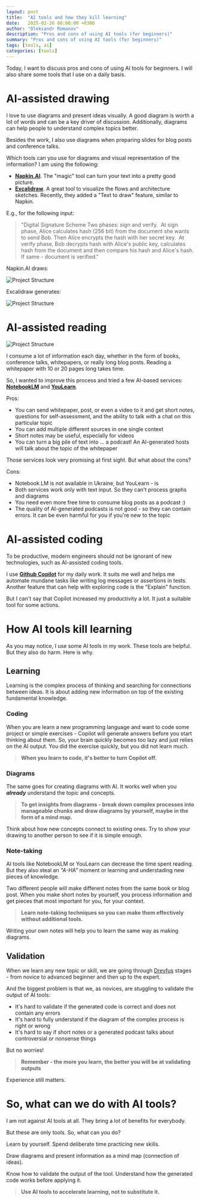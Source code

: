 ```yaml
---
layout: post
title:  "AI tools and how they kill learning"
date:   2025-02-26 00:00:00 +0300
author: "Oleksandr Romanov"
description: "Pros and cons of using AI tools (for beginners)"
summary: "Pros and cons of using AI tools (for beginners)"
tags: [tools, ai]
categories: [tools]
---
```


Today, I want to discuss pros and cons of using AI tools for beginners. I will also share some tools that I use on a daily basis. 

# AI-assisted drawing

I love to use diagrams and present ideas visually. A good diagram is worth a lot of words and can be a key driver of discussion. Additionally, diagrams can help people to understand complex topics better. 

Besides the work, I also use diagrams when preparing slides for blog posts and conference talks. 

Which tools can you use for diagrams and visual representation of the information?
I am using the following:

- **[Napkin.AI](https://www.napkin.ai/)**. The "magic" tool can turn your text into a pretty good picture.
- **[Excalidraw](https://excalidraw.com/)**. A great tool to visualize the flows and architecture sketches. Recently, they added a "Text to draw" feature, similar to Napkin.

E.g., for the following input: 

> "Digital Signature Scheme Two phases: sign and verify. 
At sign phase, Alice calculates hash (256 bit) from the document she wants to send Bob. Then Alice encrypts the hash with her secret key. 
At verify phase, Bob decrypts hash with Alice's public key, calculates hash from the document and then compare his hash and Alice's hash. If same - document is verified."

Napkin.AI draws:

![Project Structure](/img/20250226/napkinai.png)

Excalidraw generates:

![Project Structure](/img/20250226/excalidraw.png)

# AI-assisted reading

![Project Structure](/img/20250226/notebooklm.png)

I consume a lot of information each day, whether in the form of books, conference talks, whitepapers, or really long blog posts. Reading a whitepaper with 10 or 20 pages long takes time. 

So, I wanted to improve this process and tried a few AI-based services: **[NotebookLM](https://notebooklm.google/)** and **[YouLearn](https://www.youlearn.ai/)**. 

Pros:
- You can send whitepaper, post, or even a video to it and get short notes, questions for self-assessment, and the ability to talk with a chat on this particular topic
- You can add multiple different sources in one single context
- Short notes may be useful, especially for videos
- You can turn a big pile of text into ... a podcast! An AI-generated hosts will talk about the topic of the whitepaper

Those services look very promising at first sight. But what about the cons?

Cons:
- Notebook.LM is not available in Ukraine, but YouLearn - is
- Both services work only with text input. So they can't process graphs and diagrams
- You need even more free time to consume blog posts as a podcast :)
- The quality of AI-generated podcasts is not good - so they can contain errors. It can be even harmful for you if you're new to the topic

# AI-assisted coding

To be productive, modern engineers should not be ignorant of new technologies, such as AI-assisted coding tools.

I use **[Github Copilot](https://github.com/features/copilot)** for my daily work. It suits me well and helps me automate mundane tasks like writing log messages or assertions in tests.
Another feature that can help with exploring code is the "Explain" function. 

But I can't say that Copilot increased my productivity a lot. It just a suitable tool for some actions. 

# How AI tools kill learning

As you may notice, I use some AI tools in my work. These tools are helpful. But they also do harm. Here is why.

## Learning

Learning is the complex process of thinking and searching for connections between ideas. It is about adding new information on top of the existing fundamental knowledge.

### Coding 

When you are learn a new programming language and want to code some project or simple exercises - Copilot will generate answers before you start thinking about them. So, your brain quickly becomes too lazy and just relies on the AI output. 
You did the exercise quickly, but you did not learn much. 

> **When you learn to code, it's better to turn Copilot off.**

### Diagrams

The same goes for creating diagrams with AI. It works well when you ***already*** understand the topic and concepts. 

> **To get insights from diagrams - break down complex processes into manageable chunks and draw diagrams by yourself, maybe in the form of a mind map.** 

Think about how new concepts connect to existing ones. Try to show your drawing to another person to see if it is simple enough.

### Note-taking

AI tools like NotebookLM or YouLearn can decrease the time spent reading. But they also steal an *"A-HA"* moment or learning and understading new pieces of knowledge. 

Two different people will make different notes from the same book or blog post. When you make short notes by yourself, you process information and get pieces that most important for you, for your context.

> **Learn note-taking techniques so you can make them effectively without additional tools.** 

Writing your own notes will help you to learn the same way as making diagrams.

## Validation

When we learn any new topic or skill, we are going through [Dreyfus](https://en.wikipedia.org/wiki/Dreyfus_model_of_skill_acquisition) stages - from novice to advanced beginner and then up to the expert. 

And the biggest problem is that we, as novices, are stuggling to validate the output of AI tools:

- It's hard to validate if the generated code is correct and does not contain any errors
- It's hard to fully understand if the diagram of the complex process is right or wrong
- It's hard to say if short notes or a generated podcast talks about controversial or nonsense things

But no worries!

> **Remember - the more you learn, the better you will be at validating outputs**

Experience still matters.

# So, what can we do with AI tools?

I am not against AI tools at all. They bring a lot of benefits for everybody.

But these are only tools. So, what can you do?

Learn by yourself. Spend deliberate time practicing new skills. 

Draw diagrams and present information as a mind map (connection of ideas).

Know how to validate the output of the tool. Understand how the generated code works before applying it.

> **Use AI tools to accelerate learning, not to substitute it.**